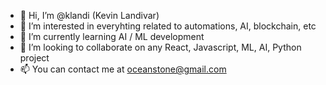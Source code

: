 - 👋 Hi, I’m @klandi (Kevin Landivar)
- 👀 I’m interested in everyhting related to automations, AI, blockchain, etc
- 🌱 I’m currently learning AI / ML development
- 💞️ I’m looking to collaborate on any React, Javascript, ML, AI, Python project
- 📫 You can contact me at oceanstone@gmail.com

<!---
klandi/klandi is a ✨ special ✨ repository because its `README.md` (this file) appears on your GitHub profile.
You can click the Preview link to take a look at your changes.
--->
